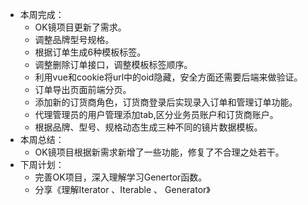 - 本周完成：
  - OK镜项目更新了需求。
  - 调整品牌型号规格。
  - 根据订单生成6种模板标签。
  - 调整删除订单接口，调整模板标签顺序。
  - 利用vue和cookie将url中的oid隐藏，安全方面还需要后端来做验证。
  - 订单导出页面前端分页。
  - 添加新的订货商角色，订货商登录后实现录入订单和管理订单功能。
  - 代理管理员的用户管理添加tab,区分业务员账户和订货商账户。
  - 根据品牌、型号、规格动态生成三种不同的镜片数据模板。
- 本周总结：
  - OK镜项目根据新需求新增了一些功能，修复了不合理之处若干。
- 下周计划：
  - 完善OK项目，深入理解学习Genertor函数。
  - 分享《理解Iterator 、Iterable 、 Generator》